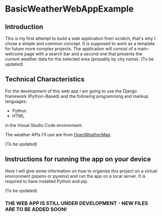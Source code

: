 # BasicWeatherWebAppExample

## Introduction
This is my first attempt to build a web application from scratch, that's why I chose a simple and common concept. 
It is supposed to work as a template for future more complex projects. The application will consist of a main-welcome page with 
a search bar and a second one that presents the current weather data for the selected area (propably by city name).
(To be updated)

## Technical Characteristics
For the development of this web app I am going to use the Django framework (Python-Based) and the following programming and markup languages:
 - Python
 - HTML

in the Visual Studio Code environment.

The weather APIs I'll use are from [OpenWeatherMap](https://openweathermap.org/api).

(To be updated)

## Instructions for running the app on your device
Here I will give some information on how to organize this project on a virtual environment (pipenv or pyvenv) and run the app on a local server.
It is required to have installed Python and pip.

(To be updated)

### THE WEB APP IS STILL UNDER DEVELOPMENT - NEW FILES ARE TO BE ADDED SOON!
 

 
